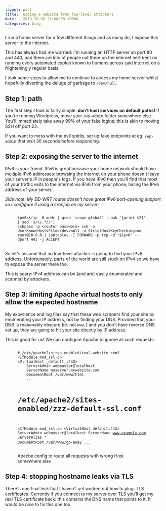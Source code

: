 ```yaml
---
layout: post
title:  Hiding a website from low-level attackers
date:   2019-10-06 11:00:00 +0000
categories: blog
---
```


I run a home server for a few different things and as many do, I expose this
server to the internet.

This has always had me worried: I'm running an HTTP server on port 80 and 443,
and there are lots of people out there on the internet hell-bent on running
every automated exploit known to humans across said internet on a frighteningly
regular basis.

I took some steps to allow me to continue to access my home server whilst
hopefully diverting the deluge of garbage to `/dev/null`.

## Step 1: path

The first step I took is fairly simple: **don't host services on default
paths!** If you're running Wordpress, move your `/wp-admin` folder somewhere
else. You'll immediately take away 99% of your fake logins; this is akin to
moving SSH off port 22.

If you want to mess with the evil spirits, set up fake endpoints at eg.
`/wp-admin` that wait 30 seconds before responding.

## Step 2: exposing the server to the internet

IPv6 is your friend. IPv6 is great because your home network should have
multiple IPv6 addresses: browsing the internet on your phone doesn't leave your
server's IP in people's logs. If you have IPv6 then you'll find that most of
your traffic exits to the internet via IPv6 from your phone, hiding the IPv6
address of your server.

*Side note: My DD-WRT router doesn't have great IPv6 port-opening support so I configure it using a cronjob on my server:*

<figure>
<pre>
<code>
ipv6=$(ip -6 addr | grep 'scope global' | awk '{print $2}' | sed 's&#x2F;&bsol;&#x2F;.&ast;&#x2F;&#x2F;')
sshpass -p &lt;router password&gt; ssh -o UserKnownHostsFile=/dev/null -o StrictHostKeyChecking=no root@10.0.0.1 ip6tables -I FORWARD -p tcp -d "$ipv6" --dport 443 -j ACCEPT
</code>
</pre>
</figure>

So let's assume that no low-level attacker is going to find your IPv6 address.
Unfortunately, parts of the world are still stuck on IPv4 so we have to expose
the server there too.

This is scary: IPv4 address can be (and are) easily enumerated and scanned by
attackers.

## Step 3: limiting Apache virtual hosts to only allow the expected hostname

My experience and log files say that these web scrapers find your site by
enumerating your IP address, not by finding your DNS. Provided that your DNS is
reasonably obscure (ie. not `www.`) and you don't have reverse DNS set up, they
are going to hit your site directly by IP address.

This is good for us! We can configure Apache to ignore all such requests:

<figure>
<pre>
<code>
# /etc/apache2/sites-enabled/real-website.conf
&lt;IfModule mod_ssl.c>
&lt;VirtualHost _default_:443>
    ServerAdmin webmaster@localhost
    ServerName myserver.mywebsite.com
    DocumentRoot /var/www/html
    ...

# /etc/apache2/sites-enabled/zzz-default-ssl.conf
&lt;IfModule mod_ssl.c>
&lt;VirtualHost _default_:443>
    ServerAdmin webmaster@localhost
    ServerName www.example.com
    ServerAlias *
    DocumentRoot /var/www/go-away
    ...
</code>
</pre>
<figcaption>Apache config to route all requests with wrong Host somewhere
else</figcaption>
</figure>

## Step 4: stopping hostname leaks via TLS

There's one final leak that I haven't yet worked out how to plug: TLS
certificates. Currently if you connect to my server over TLS you'll get my real
TLS certificate back: this contains the DNS name that points to it. It would be
nice to fix this one too.
